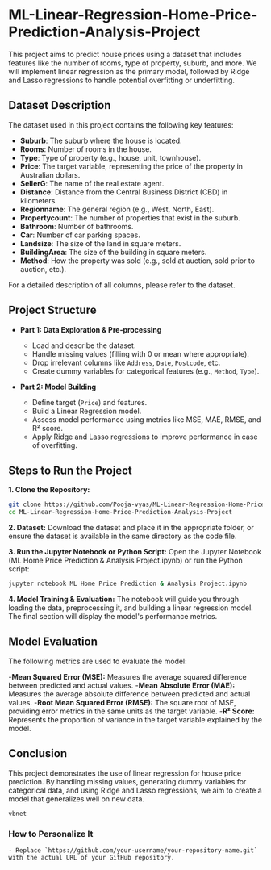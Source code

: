 # ML-Linear-Regression-Home-Price-Prediction-Analysis-Project

This project aims to predict house prices using a dataset that includes features like the number of rooms, type of property, suburb, and more. We will implement linear regression as the primary model, followed by Ridge and Lasso regressions to handle potential overfitting or underfitting.

## Dataset Description

The dataset used in this project contains the following key features:

- **Suburb**: The suburb where the house is located.
- **Rooms**: Number of rooms in the house.
- **Type**: Type of property (e.g., house, unit, townhouse).
- **Price**: The target variable, representing the price of the property in Australian dollars.
- **SellerG**: The name of the real estate agent.
- **Distance**: Distance from the Central Business District (CBD) in kilometers.
- **Regionname**: The general region (e.g., West, North, East).
- **Propertycount**: The number of properties that exist in the suburb.
- **Bathroom**: Number of bathrooms.
- **Car**: Number of car parking spaces.
- **Landsize**: The size of the land in square meters.
- **BuildingArea**: The size of the building in square meters.
- **Method**: How the property was sold (e.g., sold at auction, sold prior to auction, etc.).

For a detailed description of all columns, please refer to the dataset.

## Project Structure

- **Part 1: Data Exploration & Pre-processing**
  - Load and describe the dataset.
  - Handle missing values (filling with 0 or mean where appropriate).
  - Drop irrelevant columns like `Address`, `Date`, `Postcode`, etc.
  - Create dummy variables for categorical features (e.g., `Method`, `Type`).
  
- **Part 2: Model Building**
  - Define target (`Price`) and features.
  - Build a Linear Regression model.
  - Assess model performance using metrics like MSE, MAE, RMSE, and R² score.
  - Apply Ridge and Lasso regressions to improve performance in case of overfitting.

## Steps to Run the Project

**1. Clone the Repository:**
```bash
git clone https://github.com/Pooja-vyas/ML-Linear-Regression-Home-Price-Prediction-Analysis-Project.git
cd ML-Linear-Regression-Home-Price-Prediction-Analysis-Project
```
**2. Dataset:** 
Download the dataset and place it in the appropriate folder, or ensure the dataset is available in the same directory as the code file.

**3. Run the Jupyter Notebook or Python Script:** 
Open the Jupyter Notebook (ML Home Price Prediction & Analysis Project.ipynb) or run the Python script:

```bash
jupyter notebook ML Home Price Prediction & Analysis Project.ipynb
```
**4. Model Training & Evaluation:** 
The notebook will guide you through loading the data, preprocessing it, and building a linear regression model. The final section will display the model's performance metrics.

## Model Evaluation

The following metrics are used to evaluate the model:

-**Mean Squared Error (MSE):** Measures the average squared difference between predicted and actual values.
-**Mean Absolute Error (MAE):** Measures the average absolute difference between predicted and actual values.
-**Root Mean Squared Error (RMSE):** The square root of MSE, providing error metrics in the same units as the target variable.
-**R² Score:** Represents the proportion of variance in the target variable explained by the model.

## Conclusion

This project demonstrates the use of linear regression for house price prediction. By handling missing values, generating dummy variables for categorical data, and using Ridge and Lasso regressions, we aim to create a model that generalizes well on new data.

```vbnet```
### How to Personalize It
```- Replace `https://github.com/your-username/your-repository-name.git` with the actual URL of your GitHub repository.```
